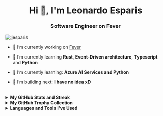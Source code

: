 <h1 align="center">Hi 👋, I'm Leonardo Esparis</h1>
<h3 align="center">Software Engineer on Fever</h3>

<p align="left"> <img src="https://komarev.com/ghpvc/?username=ljesparis&label=Profile%20views&color=0e75b6&style=flat" alt="ljesparis" /> </p>


- 🔭 I’m currently working on [Fever](https://feverup.com/)

- 🌱 I’m currently learning **Rust**, **Event-Driven architecture**, **Typescript** and **Python**

- 🌱 I’m currently learning: **Azure AI Services and Python**

- 🎥 I’m building next: **I have no idea xD**

</br>

<details><summary><b>My GitHub Stats and Streak</b></summary>
<p align="left"><img src="https://github-readme-stats.vercel.app/api?username=ljesparis&show_icons=true&count_private=true&hide=issues,contribs&theme=react" alt="GitHub stats" /></p>
<p align="left"><img src="https://streak-stats.demolab.com?user=ljesparis&theme=react&border_radius=5&date_format=M%20j%5B%2C%20Y%5D&currStreakNum=DD0000" alt="Leonardo Esparis's GitHub streak stats" /></p>
<!-- <p align="center"><img src="https://github-readme-stats-flax-seven-13.vercel.app?user=ljesparis&theme=react&border_radius=5&fire=FF0000&ring=FF0000&currStreakNum=FF0000" alt="Leonardo Esparis's GitHub streak stats" /></p> -->
<!-- <p align="center"><img src="https://github-readme-streak-stats.herokuapp.com?user=ljesparis&theme=react&border_radius=5&fire=FF0000&ring=FF0000&currStreakNum=FF0000" alt="Leonardo Esparis's GitHub streak stats" /></p> -->
</details>

<details><summary><b>My GitHub Trophy Collection</b></summary>
<p align="left">
<img alig src="https://github-profile-trophy.vercel.app/?username=ljesparis&margin-w=8&column=4&title=MultipleLang,Organizations,Repositories,Commits,Followers,PullRequest,Stars,Issues&theme=darkhub&no-frame=true" alt="github trophies" />
</p>
</details>

<details><summary><b>Languages and Tools I've Used</b></summary>
<br>
<p align="left">
  <img src="https://skillicons.dev/icons?i=python,django,typescript,js,github,git,docker&perline=7" />
</p>
<br><br>
</details>
